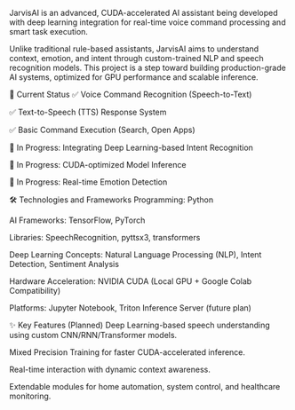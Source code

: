 JarvisAI is an advanced, CUDA-accelerated AI assistant being developed with deep learning integration for real-time voice command processing and smart task execution.

Unlike traditional rule-based assistants, JarvisAI aims to understand context, emotion, and intent through custom-trained NLP and speech recognition models.
This project is a step toward building production-grade AI systems, optimized for GPU performance and scalable inference.

🚀 Current Status
✅ Voice Command Recognition (Speech-to-Text)

✅ Text-to-Speech (TTS) Response System

✅ Basic Command Execution (Search, Open Apps)

🔄 In Progress: Integrating Deep Learning-based Intent Recognition

🔄 In Progress: CUDA-optimized Model Inference

🔄 In Progress: Real-time Emotion Detection

🛠 Technologies and Frameworks
Programming: Python

AI Frameworks: TensorFlow, PyTorch

Libraries: SpeechRecognition, pyttsx3, transformers

Deep Learning Concepts: Natural Language Processing (NLP), Intent Detection, Sentiment Analysis

Hardware Acceleration: NVIDIA CUDA (Local GPU + Google Colab Compatibility)

Platforms: Jupyter Notebook, Triton Inference Server (future plan)

✨ Key Features (Planned)
Deep Learning-based speech understanding using custom CNN/RNN/Transformer models.

Mixed Precision Training for faster CUDA-accelerated inference.

Real-time interaction with dynamic context awareness.

Extendable modules for home automation, system control, and healthcare monitoring.

